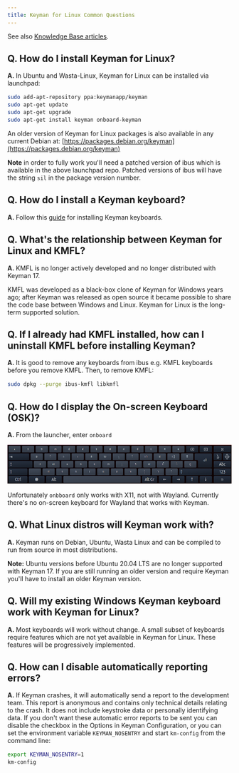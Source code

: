 ```yaml
---
title: Keyman for Linux Common Questions
---
```


See also [Knowledge Base articles](https://help.keyman.com/knowledge-base/).

## Q. How do I install Keyman for Linux?

**A.** In Ubuntu and Wasta-Linux, Keyman for Linux can be installed via launchpad:

```bash
sudo add-apt-repository ppa:keymanapp/keyman
sudo apt-get update
sudo apt-get upgrade
sudo apt-get install keyman onboard-keyman
```

An older version of Keyman for Linux packages is also available in any current Debian at:
[https://packages.debian.org/keyman](https://packages.debian.org/keyman)

**Note** in order to fully work you'll need a patched version of ibus
which is available in the above launchpad repo. Patched versions of ibus
will have the string `sil` in the package version number.

## Q. How do I install a Keyman keyboard?

**A.** Follow this [guide](../start/installing-keyboard) for installing Keyman keyboards.

## Q. What's the relationship between Keyman for Linux and KMFL?

**A.** KMFL is no longer actively developed and no longer distributed with
Keyman 17.

KMFL was developed as a black-box clone of Keyman for Windows years ago; after
Keyman was released as open source it became possible to share the
code base between Windows and Linux. Keyman for Linux is the long-term
supported solution.

## Q. If I already had KMFL installed, how can I uninstall KMFL before installing Keyman?

**A.** It is good to remove any keyboards from ibus e.g. KMFL keyboards before you remove KMFL.
Then, to remove KMFL:

```bash
sudo dpkg --purge ibus-kmfl libkmfl
```

## Q. How do I display the On-screen Keyboard (OSK)?

**A.** From the launcher, enter `onboard`

![](../linux_images/onboard.png "Onboard")

Unfortunately `onbboard` only works with X11, not with Wayland. Currently there's
no on-screen keyboard for Wayland that works with Keyman.

## Q. What Linux distros will Keyman work with?

**A.** Keyman runs on Debian, Ubuntu, Wasta Linux and can be compiled to run
from source in most distributions.

**Note:** Ubuntu versions before Ubuntu 20.04 LTS are no longer supported with
Keyman 17. If you are still running an older version and require Keyman you'll
have to install an older Keyman version.

## Q. Will my existing Windows Keyman keyboard work with Keyman for Linux?

**A.** Most keyboards will work without change. A small subset of keyboards
require features which are not yet available in Keyman for Linux. These
features will be progressively implemented.

## Q. How can I disable automatically reporting errors?

**A.** If Keyman crashes, it will automatically send a report to the development
team. This report is anonymous and contains only technical details relating to
the crash. It does not include keystroke data or personally identifying data. If
you don't want these automatic error reports to be sent you can disable the
checkbox in the Options in Keyman Configuration, or you can set the
environment variable `KEYMAN_NOSENTRY` and start `km-config` from
the command line:

```bash
export KEYMAN_NOSENTRY=1
km-config
```
